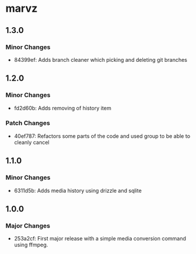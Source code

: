 # marvz

## 1.3.0

### Minor Changes

- 84399ef: Adds branch cleaner which picking and deleting git branches

## 1.2.0

### Minor Changes

- fd2d60b: Adds removing of history item

### Patch Changes

- 40ef787: Refactors some parts of the code and used group to be able to cleanly cancel

## 1.1.0

### Minor Changes

- 6311d5b: Adds media history using drizzle and sqlite

## 1.0.0

### Major Changes

- 253a2cf: First major release with a simple media conversion command using ffmpeg.
